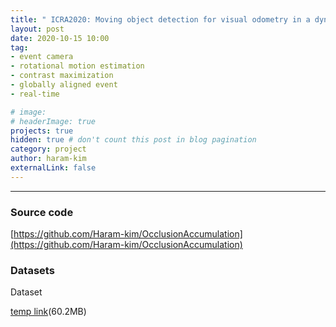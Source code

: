 ```yaml
---
title: " ICRA2020: Moving object detection for visual odometry in a dynamic environment based on occlusion accumulation "
layout: post
date: 2020-10-15 10:00
tag: 
- event camera
- rotational motion estimation
- contrast maximization
- globally aligned event
- real-time

# image: 
# headerImage: true
projects: true
hidden: true # don't count this post in blog pagination
category: project
author: haram-kim
externalLink: false
---
```



---

### Source code
[https://github.com/Haram-kim/OcclusionAccumulation](https://github.com/Haram-kim/OcclusionAccumulation)

### Datasets
Dataset 

 [temp link](http://icsl.snu.ac.kr/haramkim/dataset.zip)(60.2MB)


